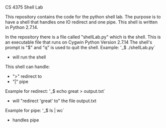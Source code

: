 CS 4375
Shell Lab

This repository contains the code for the python shell lab. The
purpose is to have a shell that handles one IO redirect and one pipe.
This shell is written in Python 2.7.14.

In the repository there is a file called "shellLab.py" which is the shell.
This is an executable file that runs on Cygwin Python Version 2.7.14 
The shell's prompt is "$" and "q" is used to quit the shell.
Example:
'_$ ./shellLab.py`
* will run the shell

This shell can handle:
* ">" redirect to
* "|" pipe

Example for redirect:
'_$ echo great > output.txt`
* will "redirect 'great' to" the file output.txt

Example for pipe:
'_$ ls | wc`
* handles pipe

